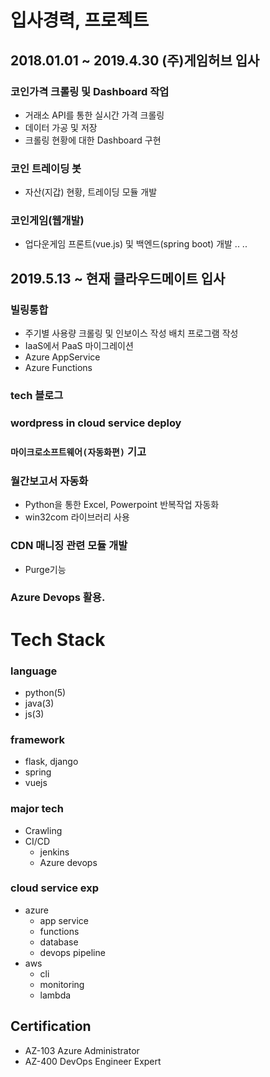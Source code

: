 # 입사경력, 프로젝트
## 2018.01.01 ~ 2019.4.30 (주)게임허브 입사
### 코인가격 크롤링 및 Dashboard 작업
 - 거래소 API를 통한 실시간 가격 크롤링
 - 데이터 가공 및 저장
 - 크롤링 현황에 대한 Dashboard 구현
### 코인 트레이딩 봇
 - 자산(지갑) 현황, 트레이딩 모듈 개발
### 코인게임(웹개발)
 - 업다운게임 프론트(vue.js) 및 백엔드(spring boot) 개발
..
..

## 2019.5.13 ~ 현재 클라우드메이트 입사
### 빌링통합
- 주기별 사용량 크롤링 및 인보이스 작성 배치 프로그램 작성
- IaaS에서 PaaS 마이그레이션
 - Azure AppService
 - Azure Functions
### tech 블로그
### wordpress in cloud service deploy
### `마이크로소프트웨어(자동화편)` 기고
### 월간보고서 자동화
- Python을 통한 Excel, Powerpoint 반복작업 자동화
- win32com 라이브러리 사용
### CDN 매니징 관련 모듈 개발
- Purge기능
### Azure Devops 활용.
 
# Tech Stack
### language
- python(5)
- java(3)
- js(3)
### framework
- flask, django
- spring
- vuejs
### major tech
- Crawling
- CI/CD
  - jenkins
  - Azure devops
### cloud service exp
- azure
  - app service
  - functions
  - database
  - devops pipeline
- aws
  - cli
  - monitoring
  - lambda
## Certification
- AZ-103 Azure Administrator
- AZ-400 DevOps Engineer Expert
